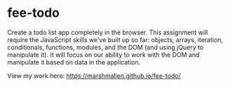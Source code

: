 # fee-todo

Create a todo list app completely in the browser. This assignment will require the JavaScript skills we've built up so far: objects, arrays, iteration, conditionals, functions, modules, and the DOM (and using jQuery to manipulate it). It will focus on our ability to work with the DOM and manipulate it based on data in the application.

View my work here: https://marshmalien.github.io/fee-todo/
